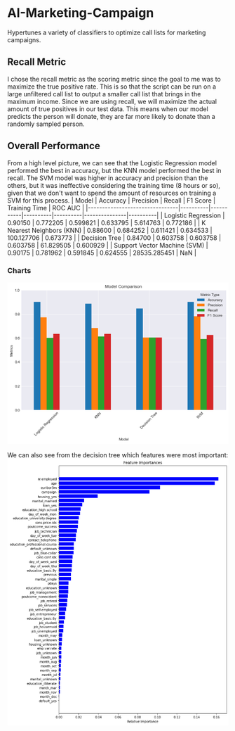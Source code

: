 # AI-Marketing-Campaign
Hypertunes a variety of classifiers to optimize call lists for marketing campaigns.

## Recall Metric
I chose the recall metric as the scoring metric since the goal to me was to maximize the true positive rate. This is so that the script can be run on a large unfiltered call list to output a smaller call list that brings in the maximum income. Since we are using recall, we will maximize the actual amount of true positives in our test data. This means when our model predicts the person will donate, they are far more likely to donate than a randomly sampled person.

## Overall Performance
From a high level picture, we can see that the Logistic Regression model performed the best in accuracy, but the KNN model performed the best in recall. The SVM model was higher in accuracy and precision than the others, but it was ineffective considering the training time (8 hours or so), given that we don't want to spend the amount of resources on training a SVM for this process.
| Model                          | Accuracy | Precision | Recall   | F1 Score | Training Time | ROC AUC  |
|--------------------------------|----------|-----------|----------|----------|---------------|----------|
| Logistic Regression            | 0.90150  | 0.772205  | 0.599821 | 0.633795 | 5.614763      | 0.772186 |
| K Nearest Neighbors (KNN)      | 0.88600  | 0.684252  | 0.611421 | 0.634533 | 100.127706    | 0.673773 |
| Decision Tree                  | 0.84700  | 0.603758  | 0.603758 | 0.603758 | 61.829505     | 0.600929 |
| Support Vector Machine (SVM)   | 0.90175  | 0.781962  | 0.591845 | 0.624555 | 28535.285451  | NaN      |

### Charts
![Overall](data/metrics.png)

We can also see from the decision tree which features were most important:
![FI](data/fi_tree.png)
